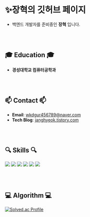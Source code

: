 # ✨장혁의 깃허브 페이지

 - 백엔드 개발자를 준비중인 **장혁** 입니다. 

<br><br> 

## 🎓 Education 🎓
- **경성대학교 컴퓨터공학과**

<br><br> 

## 📫 Contact 📫
- **Email**: [wkdgur456789@naver.com](mailto:wkdgur456789@gmail.com)  
- **Tech Blog**: [janghyeok.tistory.com](https://janghyeok.tistory.com/)  


<br><br> 

## 🔍 Skills 🔍
<div>
    <img src="https://img.shields.io/badge/Java-orange?style=for-the-badge&logo=openjdk&logoColor=white"/>
    <img src="https://img.shields.io/badge/Spring%20Boot-6DB33F?style=for-the-badge&logo=springboot&logoColor=white"/>
    <img src="https://img.shields.io/badge/MySQL-4479A1?style=for-the-badge&logo=mysql&logoColor=white"/>
    <img src="https://img.shields.io/badge/JPA-blue?style=for-the-badge&logo=hibernate&logoColor=white"/>
    <img src="https://img.shields.io/badge/QueryDSL-orange?style=for-the-badge&logo=codeforces&logoColor=white"/>
    <img src="https://img.shields.io/badge/Git-F05033?style=for-the-badge&logo=git&logoColor=white"/>
</div>

<br><br> 

## 💻 Algorithm 💻 
[![Solved.ac Profile](http://mazassumnida.wtf/api/v2/generate_badge?boj=wkdgur456789)](https://solved.ac/wkdgur456789/)

<br><br> 

